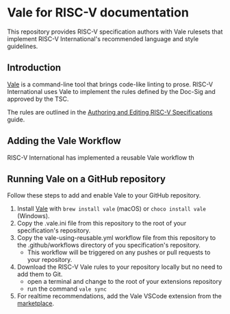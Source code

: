 # Vale for RISC-V documentation
This repository provides RISC-V specification authors with Vale rulesets that implement RISC-V International's recommended language and style guidelines.

## Introduction
[Vale](https://vale.sh/docs) is a command-line tool that brings code-like linting to prose. RISC-V International uses Vale to implement the rules defined by the Doc-Sig and approved by the TSC.

The rules are outlined in the [Authoring and Editing RISC-V
Specifications](https://github.com/riscv/docs-dev-guide) guide.

## Adding the Vale Workflow

RISC-V International has implemented a reusable Vale workflow th


## Running Vale on a GitHub repository
Follow these steps to add and enable Vale to your GitHub repository.

1. Install [Vale][1] with `brew install vale` (macOS) or `choco install vale` (Windows).
1. Copy the .vale.ini file from this repository to the root of your specification's repository.
1. Copy the vale-using-reusable.yml workflow file from this repository to the .github/workflows directory of you specification's repository.
    * This workflow will be triggered on any pushes or pull requests to your repository.
1. Download the RISC-V Vale rules to your repository locally but no need to add them to Git.
    * open a terminal and change to the root of your extensions repository
    * run the command `vale sync`
4. For realtime recommendations, add the Vale VSCode extension from the [marketplace](https://marketplace.visualstudio.com/items?itemName=chrischinchilla.vale-vscode). 



[1]: https://vale.sh/
[2]: https://marketplace.visualstudio.com/items?itemName=ChrisChinchilla.vale-vscode
